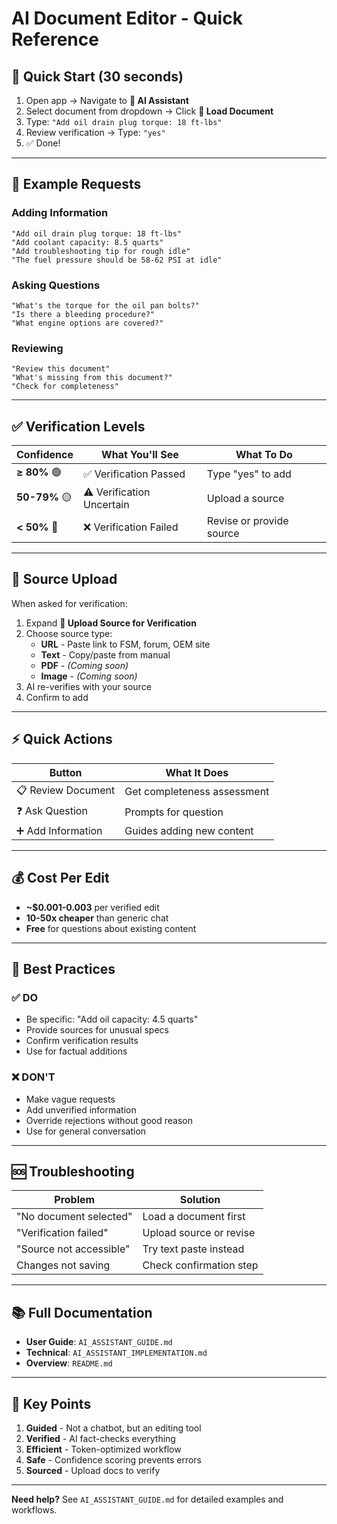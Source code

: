 # AI Document Editor - Quick Reference

## 🚀 Quick Start (30 seconds)

1. Open app → Navigate to **💬 AI Assistant**
2. Select document from dropdown → Click **📂 Load Document**
3. Type: `"Add oil drain plug torque: 18 ft-lbs"`
4. Review verification → Type: `"yes"`
5. ✅ Done!

---

## 💬 Example Requests

### Adding Information
```
"Add oil drain plug torque: 18 ft-lbs"
"Add coolant capacity: 8.5 quarts"
"Add troubleshooting tip for rough idle"
"The fuel pressure should be 58-62 PSI at idle"
```

### Asking Questions
```
"What's the torque for the oil pan bolts?"
"Is there a bleeding procedure?"
"What engine options are covered?"
```

### Reviewing
```
"Review this document"
"What's missing from this document?"
"Check for completeness"
```

---

## ✅ Verification Levels

| Confidence | What You'll See | What To Do |
|------------|-----------------|------------|
| **≥ 80%** 🟢 | ✅ Verification Passed | Type "yes" to add |
| **50-79%** 🟡 | ⚠️ Verification Uncertain | Upload a source |
| **< 50%** 🔴 | ❌ Verification Failed | Revise or provide source |

---

## 📎 Source Upload

When asked for verification:

1. Expand **📎 Upload Source for Verification**
2. Choose source type:
   - **URL** - Paste link to FSM, forum, OEM site
   - **Text** - Copy/paste from manual
   - **PDF** - *(Coming soon)*
   - **Image** - *(Coming soon)*
3. AI re-verifies with your source
4. Confirm to add

---

## ⚡ Quick Actions

| Button | What It Does |
|--------|-------------|
| 📋 Review Document | Get completeness assessment |
| ❓ Ask Question | Prompts for question |
| ➕ Add Information | Guides adding new content |

---

## 💰 Cost Per Edit

- **~$0.001-0.003** per verified edit
- **10-50x cheaper** than generic chat
- **Free** for questions about existing content

---

## 🎯 Best Practices

### ✅ DO
- Be specific: "Add oil capacity: 4.5 quarts"
- Provide sources for unusual specs
- Confirm verification results
- Use for factual additions

### ❌ DON'T
- Make vague requests
- Add unverified information
- Override rejections without good reason
- Use for general conversation

---

## 🆘 Troubleshooting

| Problem | Solution |
|---------|----------|
| "No document selected" | Load a document first |
| "Verification failed" | Upload source or revise |
| "Source not accessible" | Try text paste instead |
| Changes not saving | Check confirmation step |

---

## 📚 Full Documentation

- **User Guide**: `AI_ASSISTANT_GUIDE.md`
- **Technical**: `AI_ASSISTANT_IMPLEMENTATION.md`
- **Overview**: `README.md`

---

## 🔑 Key Points

1. **Guided** - Not a chatbot, but an editing tool
2. **Verified** - AI fact-checks everything
3. **Efficient** - Token-optimized workflow
4. **Safe** - Confidence scoring prevents errors
5. **Sourced** - Upload docs to verify

---

**Need help?** See `AI_ASSISTANT_GUIDE.md` for detailed examples and workflows.
